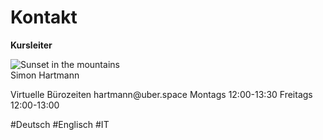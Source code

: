 # Kontakt

**Kursleiter**  

<div class="max-w-sm rounded overflow-hidden shadow-lg">
  <img class="w-full" src="/assets/images/simon_png.png" alt="Sunset in the mountains">
  <div class="px-6 py-4">
    <div class="font-bold text-xl mb-2">Simon Hartmann</div>
    <p class="text-gray-700 text-base">
    Virtuelle Bürozeiten
    hartmann@uber.space   
    Montags 12:00-13:30
    Freitags 12:00-13:00
    </p>
  </div>
  <div class="px-6 py-4">
    <span class="inline-block bg-gray-200 rounded-full px-3 py-1 text-sm font-semibold text-gray-700 mr-2">#Deutsch</span>
    <span class="inline-block bg-gray-200 rounded-full px-3 py-1 text-sm font-semibold text-gray-700 mr-2">#Englisch</span>
    <span class="inline-block bg-gray-200 rounded-full px-3 py-1 text-sm font-semibold text-gray-700">#IT</span>
  </div>
</div>
